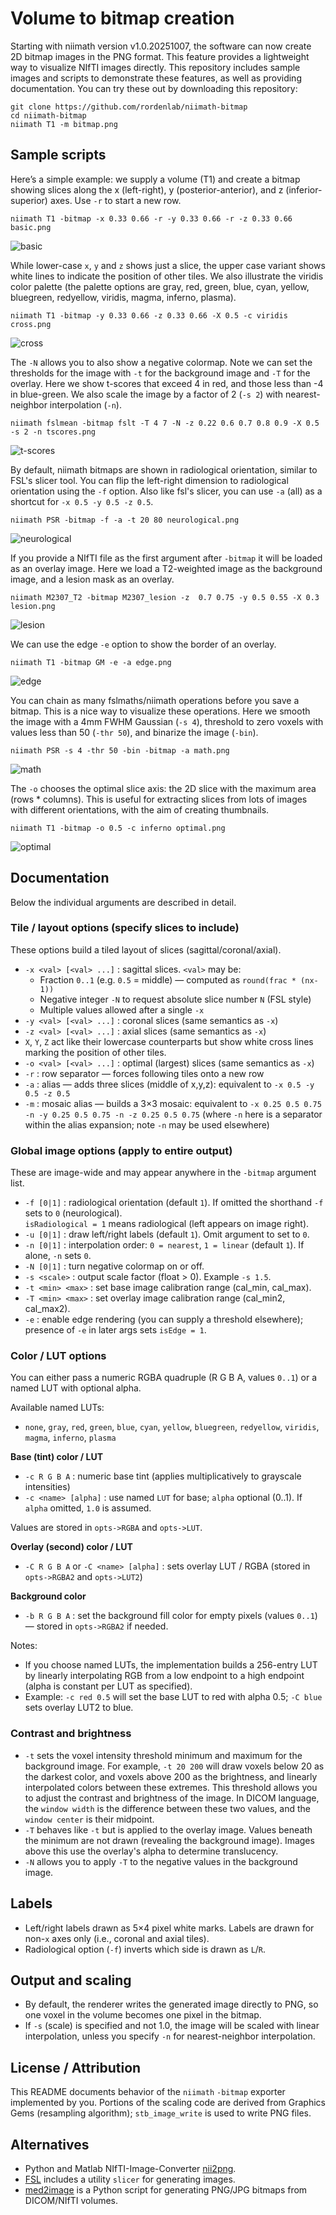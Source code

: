 # Volume to bitmap creation

Starting with niimath version v1.0.20251007, the software can now create 2D bitmap images in the PNG format. This feature provides a lightweight way to visualize NIfTI images directly. This repository includes sample images and scripts to demonstrate these features, as well as providing documentation. You can try these out by downloading this repository:

```
git clone https://github.com/rordenlab/niimath-bitmap
cd niimath-bitmap
niimath T1 -m bitmap.png
```

## Sample scripts

Here’s a simple example: we supply a volume (T1) and create a bitmap showing slices along the x (left-right), y (posterior-anterior), and z (inferior-superior) axes. Use `-r` to start a new row.

```
niimath T1 -bitmap -x 0.33 0.66 -r -y 0.33 0.66 -r -z 0.33 0.66  basic.png
```

![basic](./png/basic.png)

While lower-case `x`, `y` and `z` shows just a slice, the upper case variant shows white lines to indicate the position of other tiles. We also illustrate the viridis color palette (the palette options are gray, red, green, blue, cyan, yellow, bluegreen, redyellow, viridis, magma, inferno, plasma).

```
niimath T1 -bitmap -y 0.33 0.66 -z 0.33 0.66 -X 0.5 -c viridis cross.png 
```

![cross](./png/cross.png)

The `-N` allows you to also show a negative colormap. Note we can set the thresholds for the image with `-t` for the background image and `-T` for the overlay. Here we show t-scores that exceed 4 in red, and those less than -4 in blue-green. We also scale the image by a factor of 2 (`-s 2`) with nearest-neighbor interpolation (`-n`).

```
niimath fslmean -bitmap fslt -T 4 7 -N -z 0.22 0.6 0.7 0.8 0.9 -X 0.5 -s 2 -n tscores.png
```

![t-scores](./png/tscores.png)

By default, niimath bitmaps are shown in radiological orientation, similar to FSL's slicer tool. You can flip the left-right dimension to radiological orientation using the `-f` option. Also like fsl's slicer, you can use `-a` (all) as a shortcut for `-x 0.5 -y 0.5 -z 0.5`. 

```
niimath PSR -bitmap -f -a -t 20 80 neurological.png
```

![neurological](./png/neurological.png)

If you provide a NIfTI file as the first argument after `-bitmap` it will be loaded as an overlay image. Here we load a T2-weighted image as the background image, and a lesion mask as an overlay.

```
niimath M2307_T2 -bitmap M2307_lesion -z  0.7 0.75 -y 0.5 0.55 -X 0.3 lesion.png
```

![lesion](./png/lesion.png)

We can use the edge `-e` option to show the border of an overlay.

```
niimath T1 -bitmap GM -e -a edge.png
```

![edge](./png/edge.png)

You can chain as many fslmaths/niimath operations before you save a bitmap. This is a nice way to visualize these operations. Here we smooth the image with a 4mm FWHM Gaussian (`-s 4`), threshold to zero voxels with values less than 50 (`-thr 50`), and binarize the image (`-bin`).

```
niimath PSR -s 4 -thr 50 -bin -bitmap -a math.png
```

![math](./png/math.png)

The `-o` chooses the optimal slice axis: the 2D slice with the maximum area (rows * columns). This is useful for extracting slices from lots of images with different orientations, with the aim of creating thumbnails.

```
niimath T1 -bitmap -o 0.5 -c inferno optimal.png
```

![optimal](./png/optimal.png)

## Documentation

Below the individual arguments are described in detail.

### Tile / layout options (specify slices to include)

These options build a tiled layout of slices (sagittal/coronal/axial).

- `-x <val> [<val> ...]` : sagittal slices. `<val>` may be:
  - Fraction `0..1` (e.g. `0.5` = middle) — computed as `round(frac * (nx-1))`
  - Negative integer `-N` to request absolute slice number `N` (FSL style)
  - Multiple values allowed after a single `-x`
- `-y <val> [<val> ...]` : coronal slices (same semantics as `-x`)
- `-z <val> [<val> ...]` : axial slices (same semantics as `-x`)
- `X`, `Y`, `Z` act like their lowercase counterparts but show white cross lines marking the position of other tiles.
- `-o <val> [<val> ...]` : optimal (largest) slices (same semantics as `-x`)
- `-r` : row separator — forces following tiles onto a new row
- `-a` : alias — adds three slices (middle of x,y,z): equivalent to `-x 0.5 -y 0.5 -z 0.5`
- `-m` : mosaic alias — builds a 3×3 mosaic:
  equivalent to `-x 0.25 0.5 0.75 -n -y 0.25 0.5 0.75 -n -z 0.25 0.5 0.75`
  (where `-n` here is a separator within the alias expansion; note `-n` may be used elsewhere)

### Global image options (apply to entire output)

These are image-wide and may appear anywhere in the `-bitmap` argument list.

- `-f [0|1]` : radiological orientation (default `1`). If omitted the shorthand `-f` sets to `0` (neurological).  
  `isRadiological = 1` means radiological (left appears on image right).
- `-u [0|1]` : draw left/right labels (default `1`). Omit argument to set to `0`.
- `-n [0|1]` : interpolation order: `0 = nearest`, `1 = linear` (default `1`). If alone, `-n` sets `0`.
- `-N [0|1]` : turn negative colormap on or off.
- `-s <scale>` : output scale factor (float > 0). Example `-s 1.5`.
- `-t <min> <max>` : set base image calibration range (cal_min, cal_max).
- `-T <min> <max>` : set overlay image calibration range (cal_min2, cal_max2).
- `-e` : enable edge rendering (you can supply a threshold elsewhere); presence of `-e` in later args sets `isEdge = 1`.

### Color / LUT options

You can either pass a numeric RGBA quadruple (R G B A, values `0..1`) or a named LUT with optional alpha.

Available named LUTs:
- `none`, `gray`, `red`, `green`, `blue`, `cyan`, `yellow`, `bluegreen`, `redyellow`, `viridis`, `magma`, `inferno`, `plasma`

**Base (tint) color / LUT**
- `-c R G B A` : numeric base tint (applies multiplicatively to grayscale intensities)
- `-c <name> [alpha]` : use named `LUT` for base; `alpha` optional (0..1). If `alpha` omitted, `1.0` is assumed.

Values are stored in `opts->RGBA` and `opts->LUT`.

**Overlay (second) color / LUT**
- `-C R G B A` or `-C <name> [alpha]` : sets overlay LUT / RGBA (stored in `opts->RGBA2` and `opts->LUT2`)

**Background color**
- `-b R G B A` : set the background fill color for empty pixels (values `0..1`) — stored in `opts->RGBA2` if needed.

Notes:
- If you choose named LUTs, the implementation builds a 256-entry LUT by linearly interpolating RGB from a low endpoint to a high endpoint (alpha is constant per LUT as specified).
- Example: `-c red 0.5` will set the base LUT to red with alpha 0.5; `-C blue` sets overlay LUT2 to blue.

### Contrast and brightness

- `-t` sets the voxel intensity threshold minimum and maximum for the background image. For example, `-t 20 200` will draw voxels below 20 as the darkest color, and voxels above 200 as the brightness, and linearly interpolated colors between these extremes. This threshold allows you to adjust the contrast and brightness of the image. In DICOM language, the `window width` is the difference between these two values, and the `window center` is their midpoint.
- `-T` behaves like `-t` but is applied to the overlay image. Values beneath the minimum are not drawn (revealing the background image). Images above this use the overlay's alpha to determine translucency.
- `-N` allows you to apply `-T` to the negative values in the background image.

## Labels

- Left/right labels drawn as 5×4 pixel white marks. Labels are drawn for non-`x` axes only (i.e., coronal and axial tiles).
- Radiological option (`-f`) inverts which side is drawn as `L`/`R`.

## Output and scaling

- By default, the renderer writes the generated image directly to PNG, so one voxel in the volume becomes one pixel in the bitmap.
- If `-s` (scale) is specified and not 1.0, the image will be scaled with linear interpolation, unless you specify `-n` for nearest-neighbor interpolation.

## License / Attribution

This README documents behavior of the `niimath` `-bitmap` exporter implemented by you. Portions of the scaling code are derived from Graphics Gems (resampling algorithm); `stb_image_write` is used to write PNG files.

## Alternatives

- Python and Matlab NIfTI-Image-Converter
 [nii2png](https://github.com/alexlaurence/NIfTI-Image-Converter).
- [FSL](https://fsl.fmrib.ox.ac.uk/fsl/docs/)  includes a utility `slicer` for generating images.
- [med2image](https://github.com/FNNDSC/med2image) is a Python script for generating PNG/JPG bitmaps from DICOM/NIfTI volumes.
